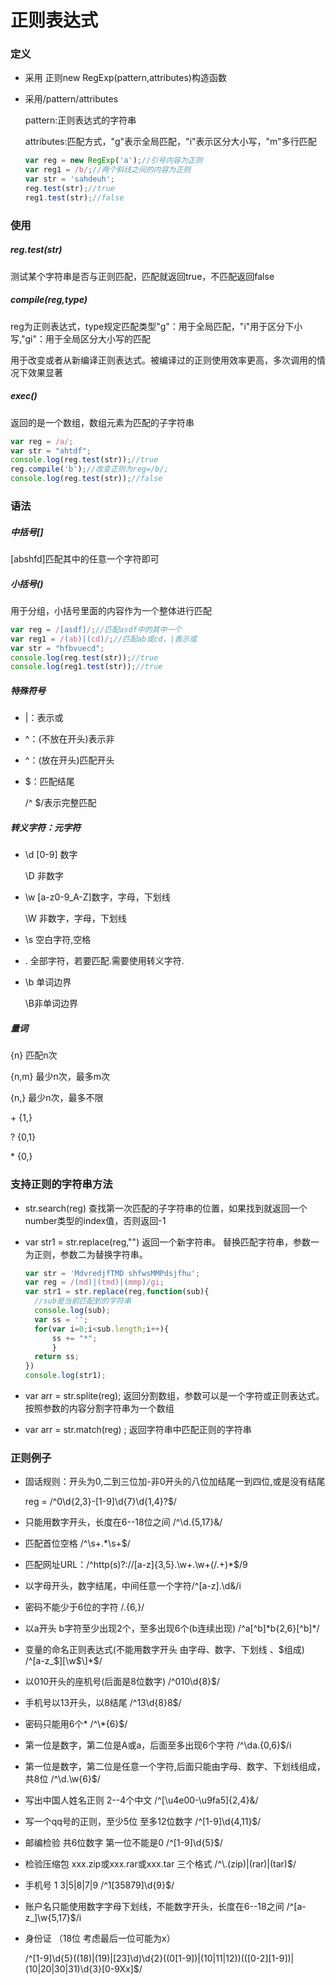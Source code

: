 # 正则表达式

### 定义

* 采用 正则new RegExp(pattern,attributes)构造函数

* 采用/pattern/attributes

  pattern:正则表达式的字符串

  attributes:匹配方式，"g"表示全局匹配，"i"表示区分大小写，"m"多行匹配

  ~~~javascript
  var reg = new RegExp('a');//引号内容为正则
  var reg1 = /b/;//两个斜线之间的内容为正则
  var str = 'sahdeuh';
  reg.test(str);//true
  reg1.test(str);//false
  ~~~

### 使用

##### reg.test(str)

测试某个字符串是否与正则匹配，匹配就返回true，不匹配返回false

##### compile(reg,type)

 reg为正则表达式，type规定匹配类型"g"：用于全局匹配，"i"用于区分下小写,"gi"：用于全局区分大小写的匹配

用于改变或者从新编译正则表达式。被编译过的正则使用效率更高，多次调用的情况下效果显著

##### exec()

返回的是一个数组，数组元素为匹配的子字符串

~~~javascript
var reg = /a/;
var str = "ahtdf";
console.log(reg.test(str));//true
reg.compile('b');//改变正则为reg=/b/;
console.log(reg.test(str));//false
~~~

### 语法

##### 中括号[]

[abshfd]匹配其中的任意一个字符即可

##### 小括号()

用于分组，小括号里面的内容作为一个整体进行匹配

~~~javascript
var reg = /[asdf]/;//匹配asdf中的其中一个
var reg1 = /(ab)|(cd)/;//匹配ab或cd，|表示或
var str = "hfbvuecd";
console.log(reg.test(str));//true
console.log(reg1.test(str));//true
~~~

##### 特殊符号

* |：表示或

* ^：(不放在开头)表示非

* ^：(放在开头)匹配开头

* $：匹配结尾

  /^  $/表示完整匹配

##### 转义字符：元字符

* \d   [0-9]  数字

  \D   非数字

* \w   [a-z0-9_A-Z]数字，字母，下划线

  \W   非数字，字母，下划线

* \s    空白字符,空格

* .   全部字符，若要匹配.需要使用转义字符\.

* \b  单词边界

  \B非单词边界

##### 量词

{n}  匹配n次

{n,m}   最少n次，最多m次

{n,}  最少n次，最多不限

\+   {1,}

?    {0,1}

\* {0,}

###  支持正则的字符串方法

* str.search(reg)  查找第一次匹配的子字符串的位置，如果找到就返回一个number类型的index值，否则返回-1

* var str1 = str.replace(reg,"") 返回一个新字符串。 替换匹配字符串，参数一为正则，参数二为替换字符串。

  ~~~javascript
  var str = 'MdvredjfTMD shfwsMMPdsjfhu';
  var reg = /(md)|(tmd)|(mmp)/gi;
  var str1 = str.replace(reg,function(sub){
  	//sub是当前匹配到的字符串
  	console.log(sub);
  	var ss = '';
  	for(var i=0;i<sub.length;i++){
  		ss += "*";
  		}
  	return ss;
  })
  console.log(str1);
  ~~~

* var arr = str.splite(reg);  返回分割数组，参数可以是一个字符或正则表达式。按照参数的内容分割字符串为一个数组

* var arr = str.match(reg)  ; 返回字符串中匹配正则的字符串

### 正则例子

* 固话规则：开头为0,二到三位加-非0开头的八位加结尾一到四位,或是没有结尾

  reg = /^0\d{2,3}-[1-9]\d{7}\d{1,4}?$/

* 只能用数字开头，长度在6--18位之间 /^\d.{5,17}&/

* 匹配首位空格  /^\s+.*\s+$/

* 匹配网址URL：/^http(s)?:\/\/[a-z]{3,5}\.\w+\.\w+(\/.+)*$/9

* 以字母开头，数字结尾，中间任意一个字符/^[a-z].\d&/i

* 密码不能少于6位的字符  /.{6,}/

* 以a开头   b字符至少出现2个，至多出现6个(b连续出现)   /^a\[^b\]*b{2,6}\[^b\]\*/

* 变量的命名正则表达式(不能用数字开头 由字母、数字、下划线 、$组成)   /^[a-z_$]\[\w$\]*$/

* 以010开头的座机号(后面是8位数字)  /^010\d{8}$/

* 手机号以13开头，以8结尾  /^13\d{8}8$/

* 密码只能用6个*   /^\\*{6}$/

* 第一位是数字，第二位是A或a，后面至多出现6个字符    /^\da.{0,6}$/i

* 第一位是数字，第二位是任意一个字符,后面只能由字母、数字、下划线组成，共8位  /^\d.\w{6}$/

* 写出中国人姓名正则    2--4个中文  /^[\u4e00-\u9fa5]{2,4}&/

* 写一个qq号的正则，至少5位  至多12位数字  /^[1-9]\d{4,11}$/

* 邮编检验 共6位数字 第一位不能是0    /^[1-9]\d{5}$/

* 检验压缩包  xxx.zip或xxx.rar或xxx.tar 三个格式   /^\\.(zip)|(rar)|(tar)$/

* 手机号 1 3|5|8|7|9    /^1[35879]\d{9}$/

* 账户名只能使用数字字母下划线，不能数字开头，长度在6--18之间     /^[a-z_]\w{5,17}$/i

* 身份证 （18位  考虑最后一位可能为x）

  /^[1-9]\d{5}((18)|(19)|[23]\d)\d{2}((0[1-9])|(10|11|12))(([0-2]\[1-9])|(10|20|30|31)\d{3}[0-9Xx]$/

